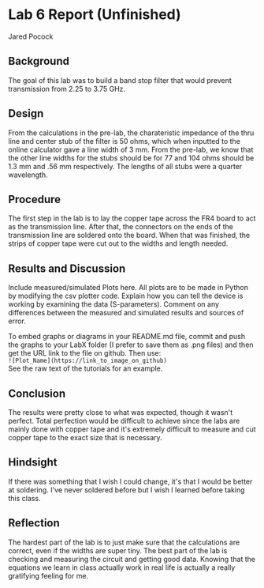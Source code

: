 # Lab 6 Report (Unfinished)
Jared Pocock

## Background
The goal of this lab was to build a band stop filter that would prevent transmission from 2.25 to 3.75 GHz. 

## Design
From the calculations in the pre-lab, the charateristic impedance of the thru line and center stub of the filter is 50 ohms, which when inputted to the online calculator gave a line width of 3 mm. From the pre-lab, we know that the other line widths for the stubs should be for 77 and 104 ohms should be 1.3 mm and .56 mm respectively. The lengths of all stubs were a quarter wavelength.

## Procedure
The first step in the lab is to lay the copper tape across the FR4 board to act as the transmission line. After that, the connectors on the ends of the transmission line are soldered onto the board. When that was finished, the strips of copper tape were cut out to the widths and length needed.

## Results and Discussion
Include measured/simulated Plots here. All plots are to be made in Python by modifying the csv plotter code. Explain how you can tell the device is working by examining the data (S-parameters). Comment on any differences between the measured and simulated results and sources of error.

To embed graphs or diagrams in your README.md file, commit and push the graphs to your LabX folder (I prefer to save them as .png files) and then get the URL link to the file on github. Then use: <br>
`![Plot_Name](https://link_to_image_on_github)` <br>
See the raw text of the tutorials for an example.

## Conclusion
The results were pretty close to what was expected, though it wasn't perfect. Total perfection would be difficult to achieve since the labs are mainly done with copper tape and it's extremely difficult to measure and cut copper tape to the exact size that is necessary. 
## Hindsight
If there was something that I wish I could change, it's that I would be better at soldering. I've never soldered before but I wish I learned before taking this class.

## Reflection
The hardest part of the lab is to just make sure that the calculations are correct, even if the widths are super tiny. The best part of the lab is checking and measuring the circuit and getting good data. Knowing that the equations we learn in class actually work in real life is actually a really gratifying feeling for me.
